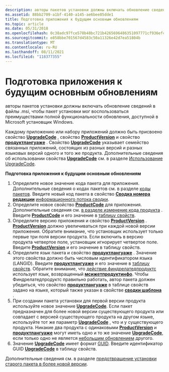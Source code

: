 ```yaml
---
description: авторы пакетов установки должны включать обновление сведений в файлы .msi, чтобы пакет установки мог воспользоваться преимуществами полной функциональности обновления, доступной в Microsoft установщик Windows.
ms.assetid: 88bb2709-a1bf-4140-a145-ae6bee85dde1
title: Подготовка приложения к будущим основным обновлениям
ms.topic: article
ms.date: 05/31/2018
ms.openlocfilehash: 0c38adc97fce578b48bc721b4265696486351097771cf936efc1e667752a7a36
ms.sourcegitcommit: e858bbe701567d4583c50a11326e42d7ea51804b
ms.translationtype: MT
ms.contentlocale: ru-RU
ms.lasthandoff: 08/11/2021
ms.locfileid: "118377355"
---
```

# <a name="preparing-an-application-for-future-major-upgrades"></a>Подготовка приложения к будущим основным обновлениям

авторы пакетов установки должны включать обновление сведений в файлы .msi, чтобы пакет установки мог воспользоваться преимуществами полной функциональности обновления, доступной в Microsoft установщик Windows.

Каждому приложению или набору приложений должно быть присвоено свойство [**UpgradeCode**](upgradecode.md) , свойство [**ProductVersion**](productversion.md) и свойство [**продуктлангуаже**](productlanguage.md) . Свойство [**UpgradeCode**](upgradecode.md) указывает семейство связанных приложений, состоящих из разных версий и разных языковых версий одного и того же продукта. Дополнительные сведения об использовании свойства [**UpgradeCode**](upgradecode.md) см. в разделе [Использование UpgradeCode](using-an-upgradecode.md).

**Подготовка приложения к будущим основным обновлениям**

1.  Определите новое значение кода пакета для приложения. Дополнительные сведения о кодах пакетов см. в разделе [коды пакетов](package-codes.md). Введите новый код пакета в свойство [**Сводка номера редакции**](revision-number-summary.md) [информационного потока сводки](summary-information-stream.md).
2.  Определите новое свойство [**ProductCode**](productcode.md) для приложения. Дополнительные сведения см. [в разделе изменение кода продукта](changing-the-product-code.md) . Введите [**ProductCode**](productcode.md) и его значение в [таблицу свойств](property-table.md).
3.  Определите версию приложения и свойство [**ProductVersion**](productversion.md) . [**ProductVersion**](productversion.md) должно увеличиваться при каждой новой версии приложения. Обратите внимание, что установщик использует только первые три поля версии продукта. Если включить в версию продукта четвертое поле, установщик игнорирует четвертое поле. Введите [**ProductVersion**](productversion.md) и его значение в таблицу свойств.
4.  Определите язык пакета и свойство [**продуктлангуаже**](productlanguage.md) . Значение этого свойства должно быть числовым идентификатором языка (LANGID). Введите [**продуктлангуаже**](productlanguage.md) и его значение в [таблицу свойств](property-table.md). Обратите внимание, что [действие финдрелатедпродуктс](findrelatedproducts-action.md) использует язык, возвращенный [**мсижетпродуктинфо**](/windows/desktop/api/Msi/nf-msi-msigetproductinfoa). Чтобы Финдрелатедпродуктс правильно работать, автор пакета должен убедиться, что свойство [**продуктлангуаже**](productlanguage.md) в таблице свойств задано на языке, который также указан в свойстве [**сводки шаблона**](template-summary.md) .
5.  При создании пакета установки для первой версии продукта используйте новое значение [**UpgradeCode**](upgradecode.md). Если пакет предназначен для более новой версии существующего продукта или совпадает с версией существующего продукта на другом языке, используйте тот же параметр [**UpgradeCode**](upgradecode.md) , что и у существующего продукта. Никакие два продукта с одинаковыми [**ProductVersion**](productversion.md) и [**продуктлангуаже**](productlanguage.md) могут иметь одно и то же значение [**UpgradeCode**](upgradecode.md), если только одно не является [небольшим обновлением](small-updates.md) другого.
6.  Значение [**UpgradeCode**](upgradecode.md) имеет формат [GUID](guid.md). Введите идентификатор GUID [**UpgradeCode**](upgradecode.md) в таблицу свойств.

Дополнительные сведения см. в разделе [предотвращение установки старого пакета в более новой версии](preventing-an-old-package-from-installing-over-a-newer-version.md).

 

 



